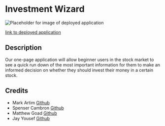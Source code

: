 # Investment Wizard

![Placeholder for image of deployed application](assets/images/investment-wizard-demo.gif)

[link to deployed application](https://matthewxgoad.github.io/investment-wizard/)

## Description

Our one-page application will allow beginner users in the stock market to see a quick run down of the most important information for them to make an informed decision on whether they should invest their money in a certain stock.

## Credits

* Mark Artim [Github](github.com/mark-artim/)
* Spenser Cambron [Github](github.com/spenserlogan/)
* Matthew Goad [Github](github.com/matthewxgoad/)
* Jay Yousef [Github](github.com/jayyousef/)

